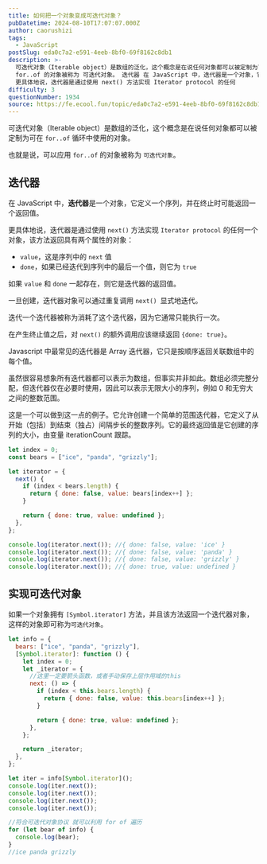 ```yaml
---
title: 如何把一个对象变成可迭代对象？
pubDatetime: 2024-08-10T17:07:07.000Z
author: caorushizi
tags:
  - JavaScript
postSlug: eda0c7a2-e591-4eeb-8bf0-69f8162c8db1
description: >-
  可迭代对象（Iterable object）是数组的泛化，这个概念是在说任何对象都可以被定制为可在 for..of 循环中使用的对象。 也就是说，可以应用
  for..of 的对象被称为 可迭代对象。 迭代器 在 JavaScript 中，迭代器是一个对象，它定义一个序列，并在终止时可能返回一个返回值。
  更具体地说，迭代器是通过使用 next() 方法实现 Iterator protocol 的任何
difficulty: 3
questionNumber: 1934
source: https://fe.ecool.fun/topic/eda0c7a2-e591-4eeb-8bf0-69f8162c8db1
---
```


可迭代对象（Iterable object）是数组的泛化，这个概念是在说任何对象都可以被定制为可在 `for..of` 循环中使用的对象。

也就是说，可以应用 `for..of` 的对象被称为 `可迭代对象`。

## 迭代器

在 JavaScript 中，**迭代器**是一个对象，它定义一个序列，并在终止时可能返回一个返回值。

更具体地说，迭代器是通过使用 `next()` 方法实现 `Iterator protocol` 的任何一个对象，该方法返回具有两个属性的对象：

- `value`，这是序列中的 `next` 值
- `done`，如果已经迭代到序列中的最后一个值，则它为 `true`

如果 `value` 和 `done` 一起存在，则它是迭代器的返回值。

一旦创建，迭代器对象可以通过重复调用 `next() `显式地迭代。

迭代一个迭代器被称为消耗了这个迭代器，因为它通常只能执行一次。

在产生终止值之后，对 `next()` 的额外调用应该继续返回 `{done: true}`。

Javascript 中最常见的迭代器是 Array 迭代器，它只是按顺序返回关联数组中的每个值。

虽然很容易想象所有迭代器都可以表示为数组，但事实并非如此。数组必须完整分配，但迭代器仅在必要时使用，因此可以表示无限大小的序列，例如 0 和无穷大之间的整数范围。

这是一个可以做到这一点的例子。它允许创建一个简单的范围迭代器，它定义了从开始（包括）到结束（独占）间隔步长的整数序列。它的最终返回值是它创建的序列的大小，由变量 iterationCount 跟踪。

```js
let index = 0;
const bears = ["ice", "panda", "grizzly"];

let iterator = {
  next() {
    if (index < bears.length) {
      return { done: false, value: bears[index++] };
    }

    return { done: true, value: undefined };
  },
};

console.log(iterator.next()); //{ done: false, value: 'ice' }
console.log(iterator.next()); //{ done: false, value: 'panda' }
console.log(iterator.next()); //{ done: false, value: 'grizzly' }
console.log(iterator.next()); //{ done: true, value: undefined }
```

## 实现可迭代对象

如果一个对象拥有 `[Symbol.iterator]` 方法，并且该方法返回一个迭代器对象，这样的对象即可称为`可迭代对象`。

```js
let info = {
  bears: ["ice", "panda", "grizzly"],
  [Symbol.iterator]: function () {
    let index = 0;
    let _iterator = {
      //这里一定要箭头函数，或者手动保存上层作用域的this
      next: () => {
        if (index < this.bears.length) {
          return { done: false, value: this.bears[index++] };
        }

        return { done: true, value: undefined };
      },
    };

    return _iterator;
  },
};

let iter = info[Symbol.iterator]();
console.log(iter.next());
console.log(iter.next());
console.log(iter.next());
console.log(iter.next());

//符合可迭代对象协议 就可以利用 for of 遍历
for (let bear of info) {
  console.log(bear);
}
//ice panda grizzly
```
